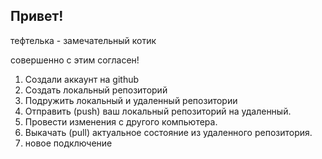 ## Привет!

тефтелька - замечательный котик

совершенно с этим согласен!

1. Создали аккаунт на github
2. Создать локальный репозиторий
3. Подружить локальный и удаленный репозитории
4. Отправить (push) ваш локальный репозиторий на удаленный.
5.  Провести изменения с другого компьютера.
6. Выкачать (pull) актуальное состояние из удаленного репозитория.
7. новое подключение